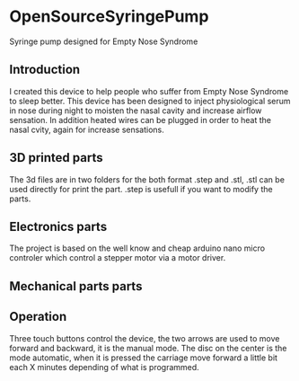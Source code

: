 # OpenSourceSyringePump
Syringe pump designed for Empty Nose Syndrome

<h2>Introduction</H2>
I created this device to help people who suffer from Empty Nose Syndrome to sleep better.
This device has been designed to inject physiological serum in nose during night to moisten the nasal cavity and increase airflow sensation.
In addition heated wires can be plugged in order to heat the nasal cvity, again for increase sensations.

<h2>3D printed parts</h2>
The 3d files are in two folders for the both format .step and .stl, .stl can be used directly for print the part. .step is usefull if you want to modify the parts.

<h2>Electronics parts</h2>
The project is based on the well know and cheap arduino nano micro controler which control a stepper motor via a motor driver.

<h2>Mechanical parts parts</h2>

<h2>Operation</h2>
Three touch buttons control the device, the two arrows are used to move forward and backward, it is the manual mode.
The disc on the center is the mode automatic, when it is pressed the carriage move forward a little bit each X minutes depending of what is programmed.
